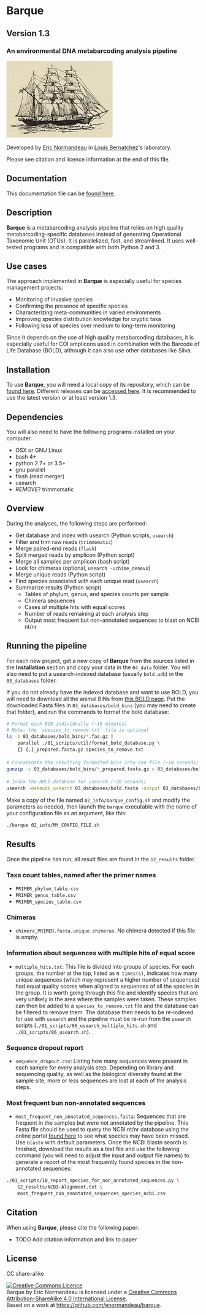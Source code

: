 # Barque

## Version 1.3

### An environmental DNA metabarcoding analysis pipeline

![Barque](https://raw.githubusercontent.com/enormandeau/barque/master/00_archive/barque_small.png)

Developed by [Eric Normandeau](https://github.com/enormandeau) in
[Louis Bernatchez](http://www.bio.ulaval.ca/louisbernatchez/presentation.htm)'s
laboratory.

Please see citation and licence information at the end of this file.

## Documentation

This documentation file can be
[found here](https://github.com/enormandeau/barque/blob/master/README.md).

## Description

**Barque** is a metabarcoding analysis pipeline that relies on high quality
metabarcoding-specific databases instead of generating Operational Taxonomic
Unit (OTUs). It is parallelized, fast, and streamlined. It uses well-tested
programs and is compatible with both Python 2 and 3.

## Use cases

The approach implemented in **Barque** is especially useful for species
management projects:

- Monitoring of invasive species
- Confirming the presence of specific species
- Characterizing meta-communities in varied environments
- Improving species distribution knowledge for cryptic taxa
- Following loss of species over medium to long-term monitoring

Since it depends on the use of high quality metabarcoding databases, it is
especially useful for COI amplicons used in combination with the Barcode of
Life Database (BOLD), although it can also use other databases like Silva.

## Installation

To use **Barque**, you will need a local copy of its repository, which can be
[found here](https://github.com/enormandeau/barque/archive/master.zip).
Different releases can be
[accessed here](https://github.com/enormandeau/barque/releases). It is
recommended to use the latest version or at least version 1.3.

## Dependencies

You will also need to have the following programs installed on your computer.

- OSX or GNU Linux
- bash 4+
- python 2.7+ or 3.5+
- gnu parallel
- flash (read merger)
- usearch
- *REMOVE*? trimmomatic

## Overview

During the analyses, the following steps are performed:

- Get database and index with usearch (Python scripts, `usearch`)
- Filter and trim raw reads (`trimmomatic`)
- Merge paired-end reads (`flash`)
- Split merged reads by amplicon (Python script)
- Merge all samples per amplicon (bash script)
- Look for chimeras (optional, `usearch -uchime_denovo`)
- Merge unique reads (Python script)
- Find species associated with each unique read (`usearch`)
- Summarize results (Python script)
  - Tables of phylum, genus, and species counts per sample
  - Chimera sequences
  - Cases of multiple hits with equal scores
  - Number of reads remaining at each analysis step
  - Output most frequent but non-annotated sequences to blast on NCBI nt/nr

## Running the pipeline

For each new project, get a new copy of **Barque** from the sources listed in
the **Installation** section and copy your data in the `04_data` folder. You
will also need to put a usearch-indexed database (usually `bold.udb`) in
the `03_databases` folder.

If you do not already have the indexed database and want to use BOLD, you will
need to download all the animal BINs from
[this BOLD page](http://www.boldsystems.org/index.php/Public_BarcodeIndexNumber_Home).
Put the downloaded Fasta files in `03_databases/bold_bins` (you may need to
create that folder), and run the commands to format the bold database:

```bash
# Format each BIN individually (~10 minutes)
# Note: the `species_to_remove.txt` file is optional
ls -1 03_databases/bold_bins/*.fas.gz |
    parallel ./01_scripts/util/format_bold_database.py \
    {} {.}_prepared.fasta.gz species_to_remove.txt

# Concatenate the resulting formatted bins into one file (~10 seconds)
gunzip -c 03_databases/bold_bins/*_prepared.fasta.gz > 03_databases/bold.fasta

# Index the BOLD database for usearch (~20 seconds)
usearch -makeudb_usearch 03_databases/bold.fasta -output 03_databases/bold.udb
```

Make a copy of the file named `02_info/barque_config.sh` and modify the
parameters as needed, then launch the `barque` executable with the name of your
configuration file as an argument, like this:

```bash
./barque 02_info/MY_CONFIG_FILE.sh
```

## Results

Once the pipeline has run, all result files are found in the `12_results`
folder.

### Taxa count tables, named after the primer names

- `PRIMER_phylum_table.csv`
- `PRIMER_genus_table.csv`
- `PRIMER_species_table.csv`

### Chimeras

- `chimera_PRIMER.fasta.unique.chimeras`. No chimera detected if this file is empty.

### Information about sequences with multiple hits of equal score

- `multiple_hits.txt`: This file is divided into groups of species. For each
groups, the number at the top, listed as `N times(s)`, indicates how many
unique sequences (which may represent a higher number of sequences) had equal
quality scores when aligned to sequences of all the species in the group. It is
worth going through this file and identify species that are very unlikely in
the area where the samples were taken. These samples can then be added to a
`species_to_remove.txt` file and the database can be filtered to remove them.
The database then needs to be re-indexed for use with `usearch` and the
pipeline must be re-run from the `usearch` scripts
(`./01_scripts/06_usearch_multiple_hits.sh` and `./01_scripts/06_usearch.sh`).

### Sequence dropout report

- `sequence_dropout.csv`: Listing how many sequences were present in each
sample for every analysis step. Depending on library and sequencing quality, as
well as the biological diversity found at the sample site, more or less
sequences are lost at each of the analysis steps.

### Most frequent bun non-annotated sequences

- `most_frequent_non_annotated_sequences.fasta`: Sequences that are frequent
in the samples but were not annotated by the pipeline. This Fasta file should be
used to query the NCBI nt/nr database using the online portal
[found here](https://blast.ncbi.nlm.nih.gov/Blast.cgi?PAGE_TYPE=BlastSearch)
to see what species may have been missed. Use `blastn` with default parameters.
Once the NCBI blastn search is finished, download the results as a text file
and use the following command (you will need to adjust the input and output
file names) to generate a report of the most frequently found species in the
non-annotated sequences:

```bash
./01_scripts/10_report_species_for_non_annotated_sequences.py \
    12_results/NCBI-Alignment.txt \
    most_frequent_non_annotated_sequences_species_ncbi.csv
```

## Citation

When using **Barque**, please cite the following paper:

- TODO Add citation information and link to paper

## License

CC share-alike

<a rel="license" href="http://creativecommons.org/licenses/by-sa/4.0/"><img alt="Creative Commons Licence" style="border-width:0" src="https://i.creativecommons.org/l/by-sa/4.0/88x31.png" /></a><br /><span xmlns:dct="http://purl.org/dc/terms/" property="dct:title">Barque</span> by <span xmlns:cc="http://creativecommons.org/ns#" property="cc:attributionName">Eric Normandeau</span> is licensed under a <a rel="license" href="http://creativecommons.org/licenses/by-sa/4.0/">Creative Commons Attribution-ShareAlike 4.0 International License</a>.<br />Based on a work at <a xmlns:dct="http://purl.org/dc/terms/" href="https://github.com/enormandeau/barque" rel="dct:source">https://github.com/enormandeau/barque</a>.
